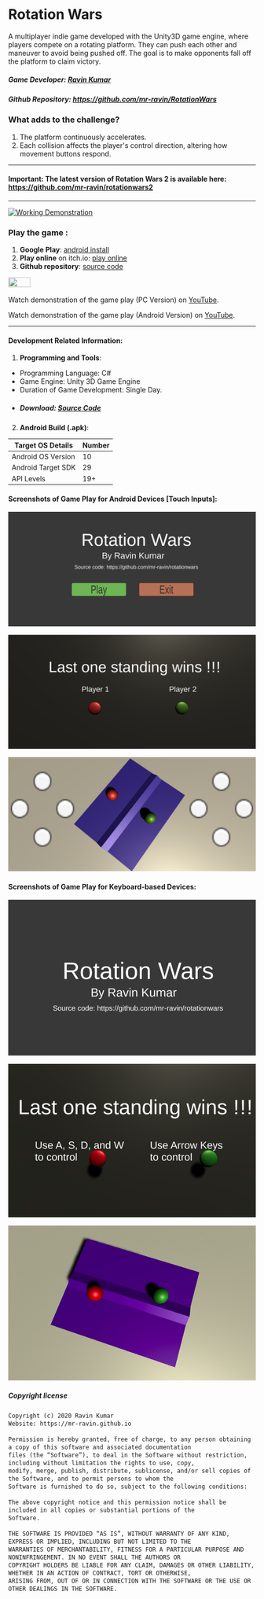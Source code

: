 # Rotation Wars

A multiplayer indie game developed with the Unity3D game engine, where players compete on a rotating platform. They can push each other and maneuver to avoid being pushed off. The goal is to make opponents fall off the platform to claim victory.

##### Game Developer: [Ravin Kumar](https://mr-ravin.github.io)
##### Github Repository: https://github.com/mr-ravin/RotationWars

### What adds to the challenge?

1. The platform continuously accelerates.
2. Each collision affects the player's control direction, altering how movement buttons respond.

----

#### Important: The latest version of Rotation Wars 2 is available here: https://github.com/mr-ravin/rotationwars2

----

[![Working Demonstration](https://github.com/mr-ravin/RotationWars/blob/main/RotationWars.gif)](https://www.youtube.com/watch?v=Vm35e_zdUiw)

### Play the game :
1. <b>Google Play</b>: [android install](https://play.google.com/store/apps/details?id=ravin.developer.rotationwars)
2. <b>Play online</b> on itch.io: [play online](https://ravinkumar.itch.io/rotationwars)
3. <b>Github repository</b>: [source code](https://github.com/mr-ravin/rotationwars)

[<img src="https://play.google.com/intl/en_us/badges/images/generic/en_badge_web_generic.png" width="30%" height="30%" target="_blank">](https://play.google.com/store/apps/details?id=ravin.developer.rotationwars)

Watch demonstration of the game play (PC Version) on [YouTube](https://www.youtube.com/watch?v=aHMLB4dGwS0).

Watch demonstration of the game play (Android Version) on [YouTube](https://www.youtube.com/watch?v=Vm35e_zdUiw).

----

#### Development Related Information:

1. <b>Programming and Tools</b>:
  - Programming Language: C#
  - Game Engine: Unity 3D Game Engine
  - Duration of Game Development: Single Day.
  - ##### Download: [Source Code](https://drive.google.com/file/d/1Lx8Tz5kgeufOOauivgAc-9qoOvAUxJxF/view?usp=sharing)

2. <b>Android Build (.apk)</b>:
   
  |Target OS Details|Number|
  |-----------------|------|
  | Android OS Version| 10 |
  | Android Target SDK| 29 |
  | API Levels        | 19+ |

#### Screenshots of Game Play for Android Devices [Touch Inputs]:

![first screen](https://github.com/mr-ravin/rotationwars/blob/main/android_main.jpg)

![second screen](https://github.com/mr-ravin/rotationwars/blob/main/android_second.jpg)

![play screen](https://github.com/mr-ravin/rotationwars/blob/main/android_third.jpg)


#### Screenshots of Game Play for Keyboard-based Devices:

![first screen](https://github.com/mr-ravin/rotationwars/blob/main/screen_1.png)

![second screen](https://github.com/mr-ravin/rotationwars/blob/main/screen_2.png)

![play screen](https://github.com/mr-ravin/rotationwars/blob/main/screen_3.png)

##### Copyright license
```
Copyright (c) 2020 Ravin Kumar
Website: https://mr-ravin.github.io

Permission is hereby granted, free of charge, to any person obtaining a copy of this software and associated documentation 
files (the “Software”), to deal in the Software without restriction, including without limitation the rights to use, copy, 
modify, merge, publish, distribute, sublicense, and/or sell copies of the Software, and to permit persons to whom the 
Software is furnished to do so, subject to the following conditions:

The above copyright notice and this permission notice shall be included in all copies or substantial portions of the 
Software.

THE SOFTWARE IS PROVIDED “AS IS”, WITHOUT WARRANTY OF ANY KIND, EXPRESS OR IMPLIED, INCLUDING BUT NOT LIMITED TO THE 
WARRANTIES OF MERCHANTABILITY, FITNESS FOR A PARTICULAR PURPOSE AND NONINFRINGEMENT. IN NO EVENT SHALL THE AUTHORS OR 
COPYRIGHT HOLDERS BE LIABLE FOR ANY CLAIM, DAMAGES OR OTHER LIABILITY, WHETHER IN AN ACTION OF CONTRACT, TORT OR OTHERWISE, 
ARISING FROM, OUT OF OR IN CONNECTION WITH THE SOFTWARE OR THE USE OR OTHER DEALINGS IN THE SOFTWARE.
```
